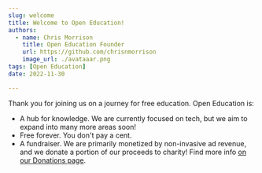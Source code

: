 ```yaml
---
slug: welcome
title: Welcome to Open Education!
authors:
  - name: Chris Morrison
    title: Open Education Founder
    url: https://github.com/chrisnmorrison
    image_url: ./avataaar.png
tags: [Open Education]
date: 2022-11-30

---
```


Thank you for joining us on a journey for free education. Open Education is:

- A hub for knowledge. We are currently focused on tech, but we aim to expand into many more areas soon!
- Free forever. You don't pay a cent.
- A fundraiser. We are primarily monetized by non-invasive ad revenue, and we donate a portion of our proceeds to charity! Find more info [on our Donations page](/donations).
<!--truncate-->
